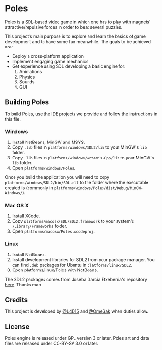 Poles
=====
Poles is a SDL-based video game in which one has to play with magnets' attractive/repulsive forces in order to beat several puzzles.

This project's main purpose is to explore and learn the basics of game development and to have some fun meanwhile. The goals to be achieved are:
* Deploy a cross-platform application
* Implement engaging game mechanics
* Get experience using SDL developing a basic engine for:
    1. Animations
    1. Physics
    1. Sounds
    1. GUI

## Building Poles
To build Poles, use the IDE projects we provide and follow the instructions in this file.

### Windows
1. Install NetBeans, MinGW and MSYS.
2. Copy `.lib` files in `platforms/windows/SDL2/lib` to your MinGW's `lib` folder.
3. Copy `.lib` files in `platforms/windows/Artemis-Cpp/lib` to your MinGW's `lib` folder.
4. Open `platforms/windows/Poles`.

Once you build the application you will need to copy `platforms/windows/SDL2/bin/SDL.dll` to the folder where the executable created is (commonly in `platforms/windows/Poles/dist/Debug/MinGW-Windows/`).

### Mac OS X
1. Install XCode.
2. Copy `platforms/macosx/SDL/SDL2.framework` to your system's `/Library/Frameworks` folder.
3. Open `platforms/macosx/Poles.xcodeproj`.

### Linux
1. Install NetBeans.
2. Install development libraries for SDL2 from your package manager. You can find `.deb` packages for Ubuntu in `platforms/linux/SDL2`.
3. Open platforms/linux/Poles with NetBeans.

The SDL2 packages comes from Joseba Garcia Etxeberria's repository [here](https://launchpad.net/~josebagar/+archive/sdl2). Thanks man.

## Credits
This project is developed by [@L4D15](http://twitter.com/L4D15) and [@OmeGak](http://twitter.com/OmeGak) when duties allow.

## License
Poles engine is released under GPL version 3 or later.
Poles art and data files are released under CC-BY-SA 3.0 or later.
